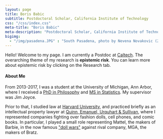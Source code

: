 ```yaml
---
layout: page
title: Boris Babic
subtitle: Postdoctoral Scholar, California Institute of Technology
css: "/css/index.css"
meta-title: "Boris Babic"
meta-description: "Postdoctoral Scholar, California Institute of Technology"
bigimg:
  - "/img/pasadena.JPG" : "South Pasadena, photo by Nevena Novakovic (2018)"
---
```


Hello! Welcome to my page. I am currently a Postdoc at [Caltech](http://www.hss.caltech.edu/content/boris-babic). The overarching theme of my research is **epistemic risk**. You can learn more about epistemic risk by clicking on the Research tab. 

#### About Me
From 2013-2017, I was a student at the University of Michigan, Ann Arbor, where I received a [PhD in Philosophy](https://lsa.umich.edu/philosophy) and [MS in Statistics](https://lsa.umich.edu/stats). My supervisor was Jim Joyce. 

Prior to that, I studied law at [Harvard University](https://hls.harvard.edu/), and practiced briefly as an intellectual property lawyer at [Quinn, Emanuel, Urquhart & Sullivan](https://www.quinnemanuel.com/), where I represented companies fighting over fashion dolls, cell phones, and comic books. In particular, I played a small role representing Mattel, the makers of Barbie, in the now famous ["doll wars"](https://www.newyorker.com/magazine/2018/01/22/when-barbie-went-to-war-with-bratz) against rival company, MGA, the makers of Bratz. 

